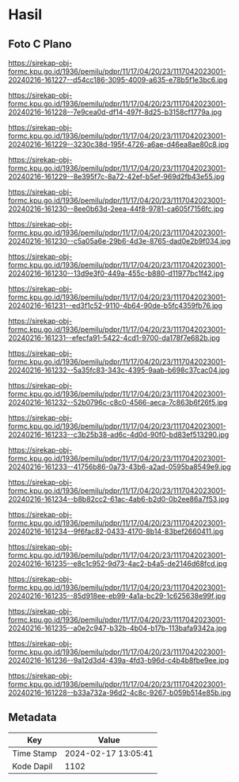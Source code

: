 # Hasil

## Foto C Plano

https://sirekap-obj-formc.kpu.go.id/1936/pemilu/pdpr/11/17/04/20/23/1117042023001-20240216-161227--d54cc186-3095-4009-a635-e78b5f1e3bc6.jpg

https://sirekap-obj-formc.kpu.go.id/1936/pemilu/pdpr/11/17/04/20/23/1117042023001-20240216-161228--7e9cea0d-df14-497f-8d25-b3158cf1779a.jpg

https://sirekap-obj-formc.kpu.go.id/1936/pemilu/pdpr/11/17/04/20/23/1117042023001-20240216-161229--3230c38d-195f-4726-a6ae-d46ea8ae80c8.jpg

https://sirekap-obj-formc.kpu.go.id/1936/pemilu/pdpr/11/17/04/20/23/1117042023001-20240216-161229--8e395f7c-8a72-42ef-b5ef-969d2fb43e55.jpg

https://sirekap-obj-formc.kpu.go.id/1936/pemilu/pdpr/11/17/04/20/23/1117042023001-20240216-161230--8ee0b63d-2eea-44f8-9781-ca605f7156fc.jpg

https://sirekap-obj-formc.kpu.go.id/1936/pemilu/pdpr/11/17/04/20/23/1117042023001-20240216-161230--c5a05a6e-29b6-4d3e-8765-dad0e2b9f034.jpg

https://sirekap-obj-formc.kpu.go.id/1936/pemilu/pdpr/11/17/04/20/23/1117042023001-20240216-161230--13d9e3f0-449a-455c-b880-d11977bc1f42.jpg

https://sirekap-obj-formc.kpu.go.id/1936/pemilu/pdpr/11/17/04/20/23/1117042023001-20240216-161231--ed3f1c52-9110-4b64-90de-b5fc4359fb76.jpg

https://sirekap-obj-formc.kpu.go.id/1936/pemilu/pdpr/11/17/04/20/23/1117042023001-20240216-161231--efecfa91-5422-4cd1-9700-da178f7e682b.jpg

https://sirekap-obj-formc.kpu.go.id/1936/pemilu/pdpr/11/17/04/20/23/1117042023001-20240216-161232--5a35fc83-343c-4395-9aab-b698c37cac04.jpg

https://sirekap-obj-formc.kpu.go.id/1936/pemilu/pdpr/11/17/04/20/23/1117042023001-20240216-161232--52b0796c-c8c0-4566-aeca-7c863b6f26f5.jpg

https://sirekap-obj-formc.kpu.go.id/1936/pemilu/pdpr/11/17/04/20/23/1117042023001-20240216-161233--c3b25b38-ad6c-4d0d-90f0-bd83ef513290.jpg

https://sirekap-obj-formc.kpu.go.id/1936/pemilu/pdpr/11/17/04/20/23/1117042023001-20240216-161233--41756b86-0a73-43b6-a2ad-0595ba8549e9.jpg

https://sirekap-obj-formc.kpu.go.id/1936/pemilu/pdpr/11/17/04/20/23/1117042023001-20240216-161234--b8b82cc2-61ac-4ab6-b2d0-0b2ee86a7f53.jpg

https://sirekap-obj-formc.kpu.go.id/1936/pemilu/pdpr/11/17/04/20/23/1117042023001-20240216-161234--9f6fac82-0433-4170-8b14-83bef2660411.jpg

https://sirekap-obj-formc.kpu.go.id/1936/pemilu/pdpr/11/17/04/20/23/1117042023001-20240216-161235--e8c1c952-9d73-4ac2-b4a5-de2146d68fcd.jpg

https://sirekap-obj-formc.kpu.go.id/1936/pemilu/pdpr/11/17/04/20/23/1117042023001-20240216-161235--85d918ee-eb99-4a1a-bc29-1c625638e99f.jpg

https://sirekap-obj-formc.kpu.go.id/1936/pemilu/pdpr/11/17/04/20/23/1117042023001-20240216-161235--a0e2c947-b32b-4b04-b17b-113bafa9342a.jpg

https://sirekap-obj-formc.kpu.go.id/1936/pemilu/pdpr/11/17/04/20/23/1117042023001-20240216-161236--9a12d3d4-439a-4fd3-b96d-c4b4b8fbe9ee.jpg

https://sirekap-obj-formc.kpu.go.id/1936/pemilu/pdpr/11/17/04/20/23/1117042023001-20240216-161228--b33a732a-96d2-4c8c-9267-b059b514e85b.jpg


## Metadata

| Key        | Value               |
| ---------- | ------------------- |
| Time Stamp | 2024-02-17 13:05:41 |
| Kode Dapil | 1102                |



